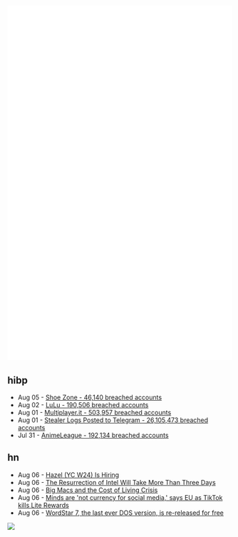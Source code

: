 ![Metrics](https://raw.githubusercontent.com/phixion/phixion/master/metrics.svg)

## hibp

<!--
for https://github.com/phixion/phixion/blob/main/.github/workflows/feeds.yml
-->
<!--START_SECTION:haveibeenpwnd-->
- Aug 05 - [Shoe Zone - 46,140 breached accounts](https://haveibeenpwned.com/PwnedWebsites#ShoeZone)
- Aug 02 - [LuLu - 190,506 breached accounts](https://haveibeenpwned.com/PwnedWebsites#LuLu)
- Aug 01 - [Multiplayer.it - 503,957 breached accounts](https://haveibeenpwned.com/PwnedWebsites#MultiplayerIt)
- Aug 01 - [Stealer Logs Posted to Telegram - 26,105,473 breached accounts](https://haveibeenpwned.com/PwnedWebsites#TelegramStealerLogs)
- Jul 31 - [AnimeLeague - 192,134 breached accounts](https://haveibeenpwned.com/PwnedWebsites#AnimeLeague)
<!--END_SECTION:haveibeenpwnd-->

## hn

<!--
for https://github.com/phixion/phixion/blob/main/.github/workflows/feeds.yml
-->
<!--START_SECTION:hn-->
- Aug 06 - [Hazel (YC W24) Is Hiring](https://www.ycombinator.com/companies/hazel-2/jobs/kw9CiUM-founding-engineer-full-stack-or-ai-ml)
- Aug 06 - [The Resurrection of Intel Will Take More Than Three Days](https://www.nextplatform.com/2024/08/02/the-resurrection-of-intel-will-take-more-than-three-days/)
- Aug 06 - [Big Macs and the Cost of Living Crisis](https://www.abc.net.au/news/2024-08-05/cost-of-living-interest-rates-burgers/104156654)
- Aug 06 - [Minds are 'not currency for social media,' says EU as TikTok kills Lite Rewards](https://thenextweb.com/news/tiktok-kills-lite-rewards-eu)
- Aug 06 - [WordStar 7, the last ever DOS version, is re-released for free](https://www.theregister.com/2024/08/06/wordstar_7_the_last_ever/)
<!--END_SECTION:hn-->

<!--
for https://yhype.me
-->
![](https://hit.yhype.me/github/profile?user_id=13013670)
